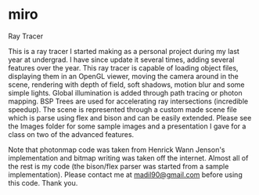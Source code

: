 # miro
Ray Tracer

This is a ray tracer I started making as a personal project during my last year at undergrad. I have since update it several times, adding several features over the year. This ray tracer is capable of loading object files, displaying them in an OpenGL viewer, moving the camera around in the scene, rendering with depth of field, soft shadows, motion blur and some simple lights. Global illumination is added through path tracing or photon mapping. BSP Trees are used for accelerating ray intersections (incredible speedup). The scene is represented through a custom made scene file which is parse using flex and bison and can be easily extended. Please see the Images folder for some sample images and a presentation I gave for a class on two of the advanced features.

Note that photonmap code was taken from Henrick Wann Jenson's implementation and bitmap writing was taken off the internet. Almost all of the rest is my code (the bison/flex parser was started from a sample implementation). Please contact me at madil90@gmail.com before using this code. Thank you.
